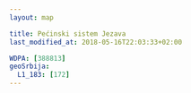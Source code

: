 ```yaml
---
layout: map

title: Pećinski sistem Jezava
last_modified_at: 2018-05-16T22:03:33+02:00

WDPA: [388813]
geoSrbija:
  L1_183: [172]
---
```

